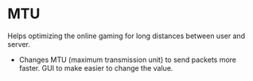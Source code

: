 # MTU
Helps optimizing the online gaming for long distances between user and server.
- Changes MTU (maximum transmission unit) to send packets more faster.
GUI to make easier to change the value.
